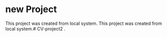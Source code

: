 # new Project

This project was created from local system.
This project was created from local system.#   C V - p r o j e c t 2 
 
 .